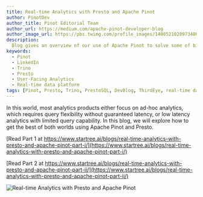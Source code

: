 ```yaml
---
title: Real-time Analytics with Presto and Apache Pinot
author: PinotDev
author_title: Pinot Editorial Team
author_url: https://medium.com/apache-pinot-developer-blog
author_image_url: https://pbs.twimg.com/profile_images/1400521020973400069/5y2UMi4r_400x400.jpg
description:
  Blog gives an overview of our use of Apache Pinot to solve some of biggest challenges around Data Analytics in Large Retail Chain
keywords:
  - Pinot
  - LinkedIn
  - Trino
  - Presto
  - User-Facing Analytics
  - Real-time data platform
tags: [Pinot, Presto, Trino, PrestoSQL, DevBlog, ThirdEye, real-time data platform, Realtime, Analytics, User-Facing Analytics]
---
```


In this world, most analytics products either focus on ad-hoc analytics, which requires query flexibility without guaranteed latency, or low latency analytics with limited query capability. In this blog, we will explore how to get the best of both worlds using Apache Pinot and Presto.

[Read Part 1 at https://www.startree.ai/blogs/real-time-analytics-with-presto-and-apache-pinot-part-i/](https://www.startree.ai/blogs/real-time-analytics-with-presto-and-apache-pinot-part-i/)

[Read Part 2 at https://www.startree.ai/blogs/real-time-analytics-with-presto-and-apache-pinot-part-ii/](https://www.startree.ai/blogs/real-time-analytics-with-presto-and-apache-pinot-part-ii/)

![Real-time Analytics with Presto and Apache Pinot](https://miro.medium.com/max/1400/0*hJc6aV9aBJaKyXcx)
